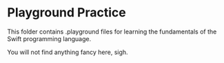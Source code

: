 # Playground Practice

This folder contains .playground files for learning the fundamentals of the Swift programming language.

You will not find anything fancy here, sigh.
